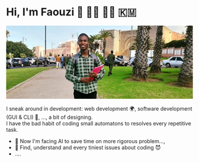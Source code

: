 # Hi, I'm Faouzi 👋 :student: :man_technologist: :comoros:

<img src="https://github.com/faouziMohamed/faouzimohamed/blob/master/faouzimohamed-rabat2020.jpg" alt="Faouzi Mohamed on Rabat 2020"/>

I sneak around in development: web development :earth_africa:, software development (GUI & CLI) :dart:, ..., a bit of designing.  
I have the bad habit of coding small automatons to resolves every repetitive task. 
- 🔭 Now I'm facing AI to save time on more rigorous problem...,
- 🤔 Find, understand and every tiniest issues about coding :smiling_imp:
- ....
<!--
**faouziMohamed/faouzimohamed** is a ✨ _special_ ✨ repository because its `README.md` (this file) appears on your GitHub profile.

Here are some ideas to get you started:

- 🔭 I’m currently working on ...
- 🌱 I’m currently learning ...
- 👯 I’m looking to collaborate on ...
- 🤔 I’m looking for help with ...
- 💬 Ask me about ...
- 📫 How to reach me: ...
- 😄 Pronouns: ...
- ⚡ Fun fact: ...
-->
